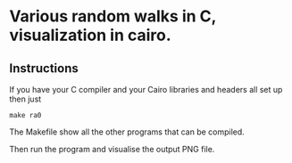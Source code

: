 # Various random walks in C, visualization in cairo.

## Instructions

If you have your C compiler and your Cairo libraries and headers all set up then just

```
make ra0
```

The Makefile show all the other programs that can be compiled.

Then run the program and visualise the output PNG file.
